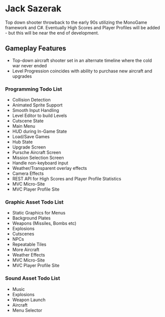 # Jack Sazerak
Top down shooter throwback to the early 90s utilizing the MonoGame framework and C#.  Eventually High Scores and Player Profiles will be added - but this will be near the end of development.

## Gameplay Features
* Top-down aircraft shooter set in an alternate timeline where the cold war never ended
* Level Progression coincides with ability to purchase new aircraft and upgrades

### Programming Todo List
* Collision Detection
* Animated Sprite Support
* Smooth Input Handling
* Level Editor to build Levels
* Cutscene State
* Main Menu
* HUD during In-Game State
* Load/Save Games
* Hub State
* Upgrade Screen
* Pursche Aircraft Screen
* Mission Selection Screen
* Handle non-keyboard input
* Weather/Transparent overlay effects
* Camera Effects
* REST API for High Scores and Player Profile Statistics
* MVC Micro-Site
* MVC Player Profile Site

### Graphic Asset Todo List
* Static Graphics for Menus
* Background Plates
* Weapons (Missiles, Bombs etc)
* Explosions
* Cutscenes
* NPCs
* Repeatable Tiles
* More Aircraft
* Weather Effects
* MVC Micro-Site
* MVC Player Profile Site

### Sound Asset Todo List
* Music
* Explosions
* Weapon Launch
* Aircraft
* Menu Selector
